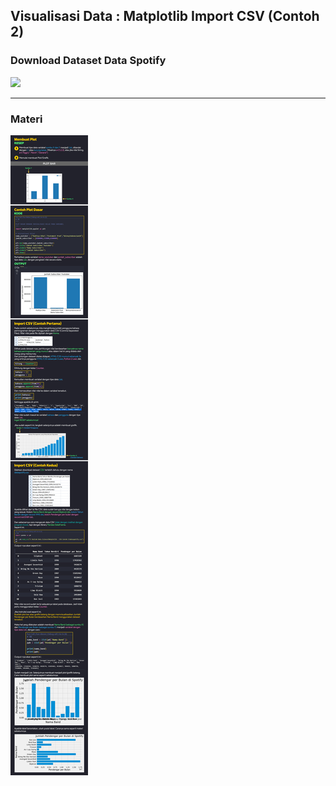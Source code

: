 ## Visualisasi Data : Matplotlib Import CSV (Contoh 2)

### Download Dataset Data Spotify
[![](https://img.shields.io/badge/Data%20Spotify-Download%20Disini-critical?style=for-the-badge&logo=mathworks&logoColor=FFF)](https://github.com/kevinperdana/kevinperdana.github.io/raw/master/pythondatascience/dataspotify.csv)

***

### Materi
<img src="/pythondatascience/images/MatplotlibImportCSVContoh2.jpg?raw=true"/>
